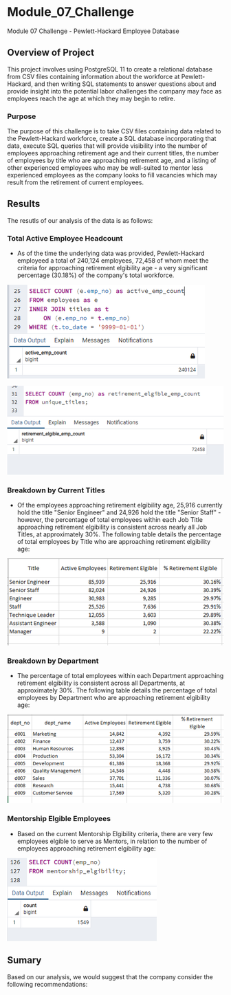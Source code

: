 # Module_07_Challenge
Module 07 Challenge - Pewlett-Hackard Employee Database

## Overview of Project
This project involves using PostgreSQL 11 to create a relational database from CSV files containing information about the workforce at Pewlett-Hackard, and then writing SQL statements to answer questions about and provide insight into the potential labor challenges the company may face as employees reach the age at which they may begin to retire. 

### Purpose
The purpose of this challenge is to take CSV files containing data related to the Pewlett-Hackard workforce, create a SQL database incorporating that data, execute SQL queries that will provide visibility into the number of employees approaching retirement age and their current titles, the number of employees by title who are approaching retirement age, and a listing of other experienced employees who may be well-suited to mentor less experienced employees as the company looks to fill vacancies which may result from the retirement of current employees.  

## Results
The resutls of our analysis of the data is as follows:

### Total Active Employee Headcount

- As of the time the underlying data was provided, Pewlett-Hackard employeed a total of 240,124 employees, 72,458 of whom meet the criteria for approaching retirement elgibility age - a very significant percentage (30.18%) of the company's total workforce.
    
![Active Employee Count](/Images/active_emp_count.png)

![Retirement Elgible Employee Count](/Images/retirement_elgible_emp_count.png)

### Breakdown by Current Titles

- Of the employees approaching retirement elgibility age, 25,916 currently hold the title "Senior Engineer" and 24,926 hold the title "Senior Staff" - however, the percentage of total employees within each Job Title approaching retirement elgibility is consistent across nearly all Job Titles, at approximately 30%.  The following table details the percentage of total employees by Title who are approaching retirement elgibility age:
    
![percentages_by_title](/Images/percentages_by_title.png)

### Breakdown by Department

- The percentage of total employees within each Department approaching retirement elgibility is consistent across all Departments, at approximately 30%.  The following table details the percentage of total employees by Department who are approaching retirement elgibility age:
    
![percentages_by_title](/Images/percentages_by_dept.png)


### Mentorship Elgible Employees

- Based on the current Mentorship Elgibility criteria, there are very few employees elgible to serve as Mentors, in relation to the number of employees approaching retirement elgibility age:
    
![Count of Elgible Mentors](/Images/count_of_mentorship_elg_employees.png)

## Sumary
Based on our analysis, we would suggest that the company consider the following recommendations:

